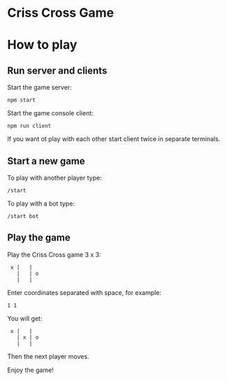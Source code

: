 # Сriss Сross Game

# How to play

## Run server and clients

Start the game server:
```shell script
npm start
```

Start the game console client:
```shell script
npm run client
```

If you want ot play with each other start client twice in separate terminals. 

## Start a new game

To play with another player type:
```shell script
/start
```

To play with a bot type:
```shell script
/start bot
```

## Play the game

Play the Criss Cross game 3 x 3:
```text
 x |   |   
   |   | o 
   |   |   
```

Enter coordinates separated with space, for example:
```text
1 1
```
You will get:
```text
 x |   |   
   | x | o 
   |   |   
```

Then the next player moves.

Enjoy the game!